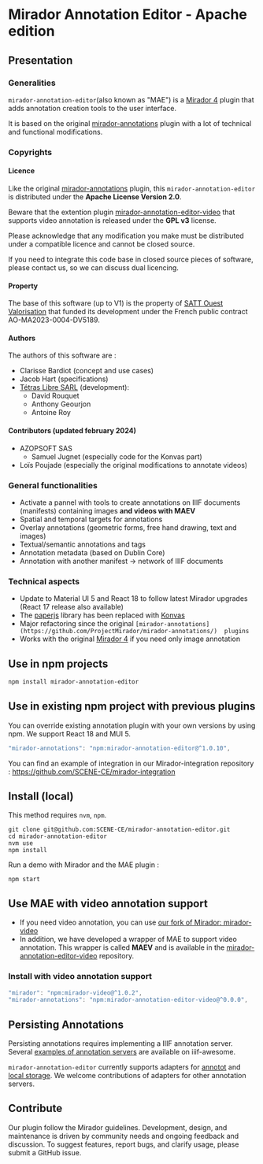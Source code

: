 # Mirador Annotation Editor - Apache edition

## Presentation

### Generalities

`mirador-annotation-editor`(also known as "MAE") is a [Mirador 4](https://github.com/projectmirador/mirador) plugin that 
adds annotation creation tools to the user interface. 

It is based on the original [mirador-annotations](https://github.com/ProjectMirador/mirador-annotations/) plugin with a
lot of technical and functional modifications.

### Copyrights

#### Licence

Like the original [mirador-annotations](https://github.com/ProjectMirador/mirador-annotations/) plugin, this 
`mirador-annotation-editor` is distributed under the **Apache License Version 2.0**.

Beware that the extention plugin [mirador-annotation-editor-video](https://github.com/SCENE-CE/mirador-annotation-editor-video) 
that supports video annotation is released under the **GPL v3** license.

Please acknowledge that any modification you make must be distributed under a compatible licence and cannot be closed 
source.

If you need to integrate this code base in closed source pieces of software, please contact us, so we can discuss dual 
licencing. 

#### Property

The base of this software (up to V1) is the property of [SATT Ouest Valorisation](https://www.ouest-valorisation.fr/) 
that funded its development under the French public contract AO-MA2023-0004-DV5189.

#### Authors 

The authors of this software are :

- Clarisse Bardiot (concept and use cases)
- Jacob Hart (specifications)
- [Tétras Libre SARL](https://tetras-libre.fr) (development):
  - David Rouquet
  - Anthony Geourjon
  - Antoine Roy

#### Contributors (updated february 2024)

- AZOPSOFT SAS 
  - Samuel Jugnet (especially code for the Konvas part)
- Loïs Poujade (especially the original modifications to annotate videos)

### General functionalities 

- Activate a pannel with tools to create annotations on IIIF documents (manifests) containing images **and videos with 
MAEV**
- Spatial and temporal targets for annotations
- Overlay annotations (geometric forms, free hand drawing, text and images)
- Textual/semantic annotations and tags
- Annotation metadata (based on Dublin Core)
- Annotation with another manifest -> network of IIIF documents

### Technical aspects 

- Update to Material UI 5 and React 18 to follow latest Mirador upgrades (React 17 release also available)
- The [paperjs](http://paperjs.org/ ) library has been replaced with [Konvas](https://konvajs.org) 
- Major refactoring since the original `[mirador-annotations](https://github.com/ProjectMirador/mirador-annotations/) 
plugins`
- Works with the original [Mirador 4](https://github.com/projectmirador/mirador) if you need only image annotation

## Use in npm projects

```bash
npm install mirador-annotation-editor
```

## Use in existing npm project with previous plugins



You can override existing annotation plugin with your own versions by using npm. We support React 18 and MUI 5.

```js
"mirador-annotations": "npm:mirador-annotation-editor@^1.0.10",
```

You can find an example of integration in our Mirador-integration repository : 
https://github.com/SCENE-CE/mirador-integration

## Install (local)

This method requires `nvm`, `npm`.

```
git clone git@github.com:SCENE-CE/mirador-annotation-editor.git
cd mirador-annotation-editor
nvm use
npm install
```

Run a demo with Mirador and the MAE plugin :

```
npm start
```

## Use MAE with video annotation support
- If you need video annotation, you can use 
[our fork of Mirador: mirador-video](https://github.com/SCENE-CE/mirador-video)
- In addition, we have developed a wrapper of MAE to support video annotation. This wrapper is called **MAEV** and is
available in the [mirador-annotation-editor-video](https://github.com/SCENE-CE/mirador-annotation-editor-video)
repository.

### Install with video annotation support


```js
"mirador": "npm:mirador-video@^1.0.2",
"mirador-annotations": "npm:mirador-annotation-editor-video@^0.0.0",
```

## Persisting Annotations
Persisting annotations requires implementing a IIIF annotation server. Several 
[examples of annotation servers](https://github.com/IIIF/awesome-iiif#annotation-servers) are available on iiif-awesome.

`mirador-annotation-editor` currently supports adapters for 
[annotot](https://github.com/ProjectMirador/mirador-annotations/blob/master/src/AnnototAdapter.js) and 
[local storage](https://github.com/ProjectMirador/mirador-annotations/blob/master/src/LocalStorageAdapter.js). We 
welcome contributions of adapters for other annotation servers.


## Contribute

Our plugin follow the Mirador guidelines. Development, design, and maintenance is driven by community needs and ongoing
feedback and discussion.
To suggest features, report bugs, and clarify usage, please submit a GitHub issue.

